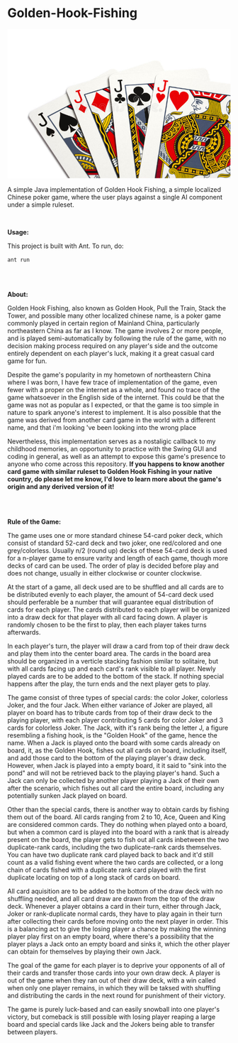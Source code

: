 # Golden-Hook-Fishing

![](src/images/four_jack.jpg)

A simple Java implementation of Golden Hook Fishing, a simple localized Chinese poker game, where the user plays against a single AI component under a simple ruleset.

<br />

**Usage:**   

This project is built with Ant. To run, do:
```
ant run
```


<br />
<br />

**About:**

Golden Hook Fishing, also known as Golden Hook, Pull the Train, Stack the Tower, and possible many other localized chinese name, is a poker game commonly played in certain region of Mainland China, particularly northeastern China as far as I know. The game involves 2 or more people, and is played semi-automatically by following the rule of the game, with no decision making process required on any player's side and the outcome entirely dependent on each player's luck, making it a great casual card game for fun. 

Despite the game's popularity in my hometown of northeastern China where I was born, I have few trace of implementation of the game, even fewer with a proper on the internet as a whole, and found no trace of the game whatsoever in the English side of the internet. This could be that the game was not as popular as I expected, or that the game is too simple in nature to spark anyone's interest to implement. It is also possible that the game was derived from another card game in the world with a different name, and that i'm looking 've been looking into the wrong place <br />

Nevertheless, this implementation serves as a nostaligic callback to my childhood memories, an opportunity to practice with the Swing GUI and coding in general, as well as an attempt to expose this game's presence to anyone who come across this repository. **If you happens to know another card game with similar ruleset to Golden Hook Fishing in your native country, do please let me know, I'd love to learn more about the game's origin and any derived version of it!**

<br />
<br />

**Rule of the Game:**

The game uses one or more standard chinese 54-card poker deck, which consist of standard 52-card deck and two joker, one red/colored and one grey/colorless. Usually n/2 (round up) decks of these 54-card deck is used for a n-player game to ensure varity and length of each game, though more decks of card can be used. The order of play is decided before play and does not change, usually in either clockwise or counter clockwise.

At the start of a game, all deck used are to be shuffled and all cards are to be distributed evenly to each player, the amount of 54-card deck used should perferable be a number that will guarantee equal distribution of cards for each player. The cards distributed to each player will be organized into a draw deck for that player with all card facing down. A player is randomly chosen to be the first to play, then each player takes turns afterwards.

In each player's turn, the player will draw a card from top of their draw deck and play them into the center board area. The cards in the board area should be organized in a verticle stacking fashion similar to solitaire, but with all cards facing up and each card's rank visible to all player. Newly played cards are to be added to the bottom of the stack. If nothing special happens after the play, the turn ends and the next player gets to play.

The game consist of three types of special cards: the color Joker, colorless Joker, and the four Jack. When either variance of Joker are played, all player on board has to tribute cards from top of their draw deck to the playing player, with each player contributing 5 cards for color Joker and 3 cards for colorless Joker. The Jack, with it's rank being the letter J, a figure resembling a fishing hook, is the "Golden Hook" of the game, hence the name. When a Jack is played onto the board with some cards already on board, it, as the Golden Hook, fishes out all cards on board, including itself, and add those card to the bottom of the playing player's draw deck. However, when Jack is played into a empty board, it it said to "sink into the pond" and will not be retrieved back to the playing player's hand. Such a Jack can only be collected by another player playing a Jack of their own after the scenario, which fishes out all card the entire board, including any potentially sunken Jack played on board.

Other than the special cards, there is another way to obtain cards by fishing them out of the board. All cards ranging from 2 to 10, Ace, Queen and King are considered common cards. They do nothing when played onto a board, but when a common card is played into the board with a rank that is already present on the board, the player gets to fish out all cards inbetween the two duplicate-rank cards, including the two duplicate-rank cards themselves. You can have two duplicate rank card played back to back and it'd still count as a valid fishing event where the two cards are collected, or a long chain of cards fished with a duplicate rank card played with the first duplicate locating on top of a long stack of cards on board.

All card aquisition are to be added to the bottom of the draw deck with no shuffling needed, and all card draw are drawn from the top of the draw deck. Whenever a player obtains a card in their turn, either through Jack, Joker or rank-duplicate normal cards, they have to play again in their turn after collecting their cards before moving onto the next player in order. This is a balancing act to give the losing player a chance by making the winning player play first on an empty board, where there's a possibility that the player plays a Jack onto an empty board and sinks it, which the other player can obtain for themselves by playing their own Jack.

The goal of the game for each player is to deprive your opponents of all of their cards and transfer those cards into your own draw deck. A player is out of the game when they ran out of their draw deck, with a win called when only one player remains, in which they will be taksed with shuffling and distributing the cards in the next round for punishment of their victory. 

The game is purely luck-based and can easily snowball into one player's victory, but comeback is still possible with losing player reaping a large board and special cards like Jack and the Jokers being able to transfer between players.
